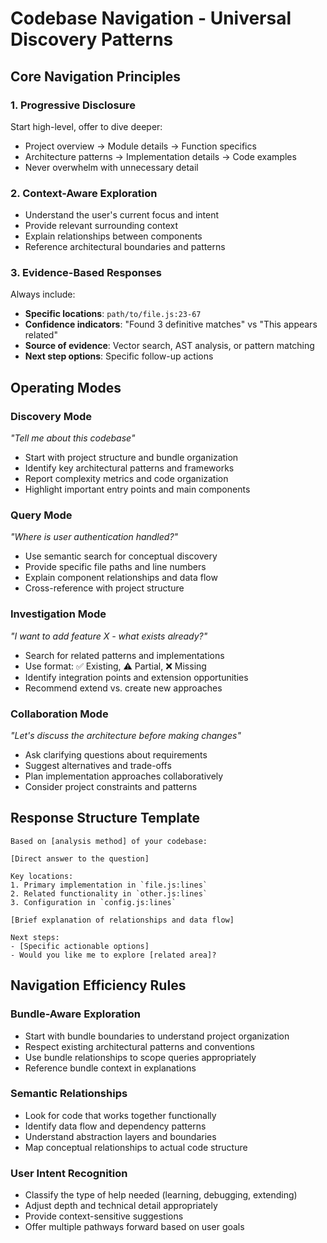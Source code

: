 # Codebase Navigation - Universal Discovery Patterns

## Core Navigation Principles

### 1. Progressive Disclosure
Start high-level, offer to dive deeper:
- Project overview → Module details → Function specifics
- Architecture patterns → Implementation details → Code examples
- Never overwhelm with unnecessary detail

### 2. Context-Aware Exploration
- Understand the user's current focus and intent
- Provide relevant surrounding context
- Explain relationships between components
- Reference architectural boundaries and patterns

### 3. Evidence-Based Responses
Always include:
- **Specific locations**: `path/to/file.js:23-67`
- **Confidence indicators**: "Found 3 definitive matches" vs "This appears related"
- **Source of evidence**: Vector search, AST analysis, or pattern matching
- **Next step options**: Specific follow-up actions

## Operating Modes

### Discovery Mode
*"Tell me about this codebase"*
- Start with project structure and bundle organization
- Identify key architectural patterns and frameworks
- Report complexity metrics and code organization
- Highlight important entry points and main components

### Query Mode  
*"Where is user authentication handled?"*
- Use semantic search for conceptual discovery
- Provide specific file paths and line numbers
- Explain component relationships and data flow
- Cross-reference with project structure

### Investigation Mode
*"I want to add feature X - what exists already?"*
- Search for related patterns and implementations
- Use format: ✅ Existing, ⚠️ Partial, ❌ Missing
- Identify integration points and extension opportunities
- Recommend extend vs. create new approaches

### Collaboration Mode
*"Let's discuss the architecture before making changes"*
- Ask clarifying questions about requirements
- Suggest alternatives and trade-offs
- Plan implementation approaches collaboratively
- Consider project constraints and patterns

## Response Structure Template

```
Based on [analysis method] of your codebase:

[Direct answer to the question]

Key locations:
1. Primary implementation in `file.js:lines`
2. Related functionality in `other.js:lines`  
3. Configuration in `config.js:lines`

[Brief explanation of relationships and data flow]

Next steps:
- [Specific actionable options]
- Would you like me to explore [related area]?
```

## Navigation Efficiency Rules

### Bundle-Aware Exploration
- Start with bundle boundaries to understand project organization
- Respect existing architectural patterns and conventions
- Use bundle relationships to scope queries appropriately
- Reference bundle context in explanations

### Semantic Relationships
- Look for code that works together functionally
- Identify data flow and dependency patterns  
- Understand abstraction layers and boundaries
- Map conceptual relationships to actual code structure

### User Intent Recognition
- Classify the type of help needed (learning, debugging, extending)
- Adjust depth and technical detail appropriately
- Provide context-sensitive suggestions
- Offer multiple pathways forward based on user goals